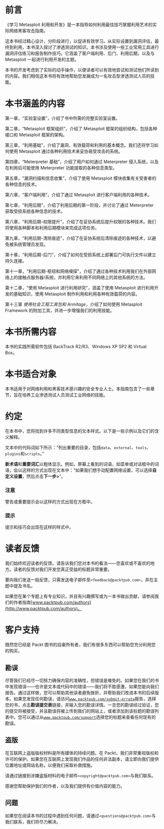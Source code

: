 # 前言

《学习 Metasploit 利用和开发》是一本指导如何利用最佳技巧掌握利用艺术的实际网络黑客攻击指南。

这本书经过精心设计，分阶段进行，以促进有效学习。从实际设置到漏洞评估，最终到利用，本书深入探讨了渗透测试的知识。本书涉及使用一些工业常用工具进行漏洞评估练习和报告制作技巧。它涵盖了客户端利用、后门、利用后期，以及与 Metasploit 一起进行利用开发的主题。

本书的开发考虑到了实际的动手操作，以便读者可以有效地尝试和测试他们所读到的内容。我们相信这本书将有效地帮助您发展成为一名攻击型渗透测试人员的技能。

# 本书涵盖的内容

第一章，“实验室设置”，介绍了书中所需的完整实验室设置。

第二章，“Metasploit 框架组织”，介绍了 Metasploit 框架的组织结构，包括各种接口和 Metasploit 框架的架构。

第三章，“利用基础”，介绍了漏洞、有效载荷和利用的基本概念。我们还将学习如何使用 Metasploit 通过各种利用技术来妥协易受攻击的系统。

第四章，“Meterpreter 基础”，介绍了用户如何通过 Meterpreter 侵入系统，以及在利用后可能使用 Meterpreter 功能提取的各种信息类型。

第五章，“漏洞扫描和信息收集”，介绍了使用 Metasploit 模块收集有关受害者的各种信息的技术。

第六章，“客户端利用”，介绍了通过 Metasploit 进行客户端利用的各种技术。

第七章，“利用后期”，介绍了利用后期的第一阶段，并讨论了通过 Meterpreter 获取受损系统各种信息的技术。

第八章，“利用后期-权限提升”，介绍了在妥协系统后提升权限的各种技术。我们将使用各种脚本和利用后期模块来完成这项任务。

第九章，“利用后期-清除痕迹”，介绍了在妥协系统后清除痕迹的各种技术，以避免被系统管理员发现。

第十章，“利用后期-后门”，介绍了如何在受损系统上部署后门可执行文件以建立持久连接。

第十一章，“利用后期-枢纽和网络嗅探”，介绍了通过各种技术利用我们在外部网络上的接触点服务器/系统，并利用它来利用不同网络上的其他系统的方法。

第十二章，“使用 Metasploit 进行利用研究”，涵盖了使用 Metasploit 进行利用开发的基础知识，使用 Metasploit 制作利用和利用各种有效载荷的内容。

第十三章 *使用社会工程工具包和 Armitage*，介绍了如何使用 Metasploit Framework 的附加工具，并进一步增强我们的利用技能。

# 本书所需内容

本书的实践所需软件包括 BackTrack R2/R3、Windows XP SP2 和 Virtual Box。

# 本书适合对象

本书适用于对网络利用和黑客技术感兴趣的安全专业人士。本指南包含了一些章节，旨在培养工业渗透测试人员测试工业网络的技能。

# 约定

在本书中，您将找到许多不同类型信息的文本样式。以下是一些示例以及它们的含义解释。

文本中的代码词如下所示：“列出重要的目录，包括`data`、`external`、`tools`、`plugins`和`scripts`。”

**新术语**和**重要词汇**以粗体显示。例如，屏幕上看到的词语，如菜单或对话框中的词语，会以这样的方式出现在文本中：“如果我们想手动配置网络设置，可以选择**自定义设置**，然后点击**下一步>**”。

### 注意

警告或重要提示会以这样的方式出现在方框中。

### 提示

提示和技巧会出现在这样的样式中。

# 读者反馈

我们始终欢迎读者的反馈。请告诉我们您对本书的看法——您喜欢或不喜欢的地方。读者的反馈对我们开发您真正受益的标题非常重要。

要向我们发送一般反馈，只需发送电子邮件至`<feedback@packtpub.com>`，并在主题中提及书名。

如果您在某个专题上有专业知识，并且有兴趣撰写或为一本书做出贡献，请参阅我们的作者指南[www.packtpub.com/authors](http://www.packtpub.com/authors)。

# 客户支持

既然您已经是 Packt 图书的自豪所有者，我们有很多东西可以帮助您充分利用您的购买。

## 勘误

尽管我们已经尽一切努力确保内容的准确性，但错误是难免的。如果您在我们的书中发现错误——也许是文本或代码中的错误——我们将不胜感激，如果您能向我们报告。通过这样做，您可以帮助其他读者避免挫折，并帮助我们改进本书的后续版本。如果您发现任何勘误，请访问[`www.packtpub.com/submit-errata`](http://www.packtpub.com/submit-errata)报告，选择您的书，点击**勘误提交表**链接，并输入您的勘误详情。一旦您的勘误经过验证，您的提交将被接受，并且勘误将被上传到我们的网站上，或者添加到该标题的勘误列表中。您可以通过从[`www.packtpub.com/support`](http://www.packtpub.com/support)选择您的标题来查看任何现有的勘误。

## 盗版

在互联网上盗版版权材料是所有媒体的持续问题。在 Packt，我们非常重视版权和许可的保护。如果您在互联网上发现我们作品的任何非法副本，请立即向我们提供位置地址或网站名称，以便我们采取补救措施。

请通过链接到涉嫌盗版材料的电子邮件`<copyright@packtpub.com>`与我们联系。

感谢您帮助保护我们的作者，以及我们提供有价值内容的能力。

## 问题

如果您在阅读本书的过程中遇到任何问题，请通过`<questions@packtpub.com>`与我们联系，我们将尽力解决。
